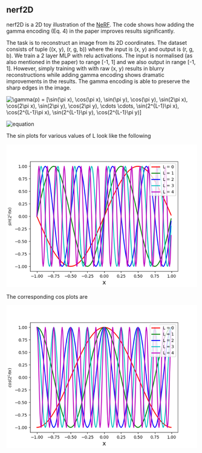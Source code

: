 ## nerf2D 

nerf2D is a 2D toy illustration of the [NeRF](http://www.matthewtancik.com/nerf). The code shows how adding the gamma encoding (Eq. 4) in the paper improves results significantly. 

The task is to reconstruct an image from its 2D coordinates. The dataset consists of tuple ((x, y), (r, g, b)) where the input is (x, y) and output is (r, g, b). We train a 2 layer MLP with relu activations. The input is normalised (as also mentioned in the paper) to range [-1, 1] and we also output in range [-1, 1]. However, simply training with with raw (x, y) results in blurry reconstructions while adding gamma encoding shows dramatic improvements in the results. The gamma encoding is able to preserve the sharp edges in the image.

![\gamma(p) = \[\sin(\pi x), \cos(\pi x), \sin(\pi y), \cos(\pi y), \sin(2\pi x), \cos(2\pi x), \sin(2\pi y), \cos(2\pi y), \cdots \cdots, \sin(2^{L-1}\pi x), \cos(2^{L-1}\pi x), \sin(2^{L-1}\pi y), \cos(2^{L-1}\pi y)\]](https://render.githubusercontent.com/render/math?math=%5Cgamma(p)%20%3D%20%5B%5Csin(%5Cpi%20x)%2C%20%5Ccos(%5Cpi%20x)%2C%20%5Csin(%5Cpi%20y)%2C%20%5Ccos(%5Cpi%20y)%2C%20%5Csin(2%5Cpi%20x)%2C%20%5Ccos(2%5Cpi%20x)%2C%20%5Csin(2%5Cpi%20y)%2C%20%5Ccos(2%5Cpi%20y)%2C%20%5Ccdots%20%5Ccdots%2C%20%5Csin(2%5E%7BL-1%7D%5Cpi%20x)%2C%20%5Ccos(2%5E%7BL-1%7D%5Cpi%20x)%2C%20%5Csin(2%5E%7BL-1%7D%5Cpi%20y)%2C%20%5Ccos(2%5E%7BL-1%7D%5Cpi%20y)%5D)

![equation](https://latex.codecogs.com/png.download?%5Cgamma%28p%29%20%3D%20%5B%5Csin%28%5Cpi%20x%29%2C%20%5Ccos%28%5Cpi%20x%29%2C%20%5Csin%28%5Cpi%20y%29%2C%20%5Ccos%28%5Cpi%20y%29%2C%20%5Csin%282%5Cpi%20x%29%2C%20%5Ccos%282%5Cpi%20x%29%2C%5Csin%282%5Cpi%20y%29%2C%20%5Ccos%282%5Cpi%20y%29%2C.....%2C%20%5Csin%282%5E%7BL-1%7D%5Cpi%20x%29%2C%20%5Ccos%282%5E%7BL-1%7D%5Cpi%20x%29%2C%20%5Csin%282%5E%7BL-1%7D%5Cpi%20y%29%2C%20%5Ccos%282%5E%7BL-1%7D%5Cpi%20y%29%20%5D)

The sin plots for various values of L look like the following 

![Sin-Plots](sin.png)

The corresponding cos plots are

![Cos-Plots](cos.png)

